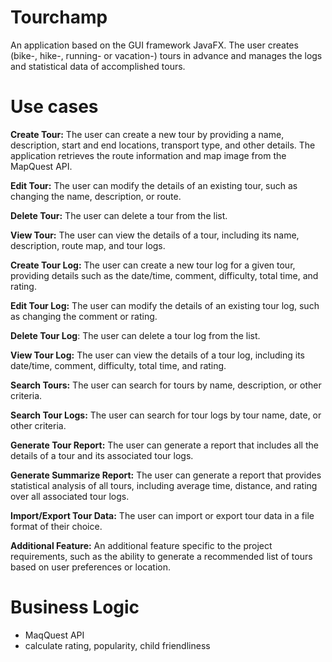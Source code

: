 # Tourchamp

An application based on the GUI framework JavaFX.
The user creates (bike-, hike-, running- or vacation-) tours in advance and manages the logs and statistical data of accomplished tours.

# Use cases

**Create Tour:** The user can create a new tour by providing a name, description, start and end locations, transport type, and other details. The application retrieves the route information and map image from the MapQuest API.

**Edit Tour:** The user can modify the details of an existing tour, such as changing the name, description, or route.

**Delete Tour:** The user can delete a tour from the list.

**View Tour:** The user can view the details of a tour, including its name, description, route map, and tour logs.

**Create Tour Log:** The user can create a new tour log for a given tour, providing details such as the date/time, comment, difficulty, total time, and rating.

**Edit Tour Log:** The user can modify the details of an existing tour log, such as changing the comment or rating.

**Delete Tour Log**: The user can delete a tour log from the list.

**View Tour Log:** The user can view the details of a tour log, including its date/time, comment, difficulty, total time, and rating.

**Search Tours:** The user can search for tours by name, description, or other criteria.

**Search Tour Logs:** The user can search for tour logs by tour name, date, or other criteria.

**Generate Tour Report:** The user can generate a report that includes all the details of a tour and its associated tour logs.

**Generate Summarize Report:** The user can generate a report that provides statistical analysis of all tours, including average time, distance, and rating over all associated tour logs.

**Import/Export Tour Data:** The user can import or export tour data in a file format of their choice.

**Additional Feature:** An additional feature specific to the project requirements, such as the ability to generate a recommended list of tours based on user preferences or location.

# Business Logic

- MaqQuest API
- calculate rating, popularity, child friendliness

